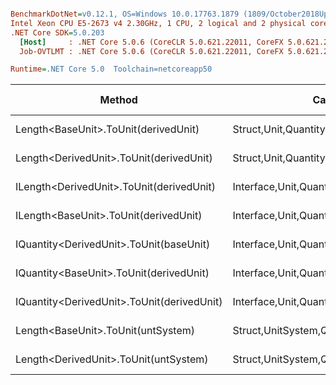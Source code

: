 ``` ini

BenchmarkDotNet=v0.12.1, OS=Windows 10.0.17763.1879 (1809/October2018Update/Redstone5)
Intel Xeon CPU E5-2673 v4 2.30GHz, 1 CPU, 2 logical and 2 physical cores
.NET Core SDK=5.0.203
  [Host]     : .NET Core 5.0.6 (CoreCLR 5.0.621.22011, CoreFX 5.0.621.22011), X64 RyuJIT
  Job-OVTLMT : .NET Core 5.0.6 (CoreCLR 5.0.621.22011, CoreFX 5.0.621.22011), X64 RyuJIT

Runtime=.NET Core 5.0  Toolchain=netcoreapp50  

```
|                                     Method |                                  Categories |      Mean |    Error |    StdDev |   StdErr |       Min |       Max |    Median | Ratio | MannWhitney(5%) | RatioSD |  Gen 0 | Gen 1 | Gen 2 | Allocated |
|------------------------------------------- |-------------------------------------------- |----------:|---------:|----------:|---------:|----------:|----------:|----------:|------:|---------------- |--------:|-------:|------:|------:|----------:|
|       Length&lt;BaseUnit&gt;.ToUnit(derivedUnit) |       Struct,Unit,Quantity,Micro,Conversion |  22.09 ns | 0.435 ns |  0.427 ns | 0.107 ns |  21.27 ns |  22.78 ns |  22.02 ns |  1.00 |            Base |    0.00 |      - |     - |     - |         - |
|    Length&lt;DerivedUnit&gt;.ToUnit(derivedUnit) |       Struct,Unit,Quantity,Micro,Conversion |  22.73 ns | 0.445 ns |  0.494 ns | 0.113 ns |  21.72 ns |  23.43 ns |  22.84 ns |  1.03 |            Same |    0.04 |      - |     - |     - |         - |
|   ILength&lt;DerivedUnit&gt;.ToUnit(derivedUnit) |    Interface,Unit,Quantity,Micro,Conversion |  31.56 ns | 0.629 ns |  1.721 ns | 0.185 ns |  27.94 ns |  34.84 ns |  31.69 ns |  1.43 |          Slower |    0.08 | 0.0012 |     - |     - |      32 B |
|      ILength&lt;BaseUnit&gt;.ToUnit(derivedUnit) |    Interface,Unit,Quantity,Micro,Conversion |  31.99 ns | 0.639 ns |  1.694 ns | 0.187 ns |  28.48 ns |  36.54 ns |  32.23 ns |  1.45 |          Slower |    0.07 | 0.0012 |     - |     - |      32 B |
|    IQuantity&lt;DerivedUnit&gt;.ToUnit(baseUnit) |    Interface,Unit,Quantity,Micro,Conversion | 116.87 ns | 1.646 ns |  1.539 ns | 0.397 ns | 114.65 ns | 119.71 ns | 116.59 ns |  5.29 |          Slower |    0.12 | 0.0012 |     - |     - |      32 B |
|    IQuantity&lt;BaseUnit&gt;.ToUnit(derivedUnit) |    Interface,Unit,Quantity,Micro,Conversion | 120.80 ns | 2.283 ns |  2.443 ns | 0.576 ns | 116.33 ns | 124.88 ns | 121.03 ns |  5.47 |          Slower |    0.19 | 0.0012 |     - |     - |      33 B |
| IQuantity&lt;DerivedUnit&gt;.ToUnit(derivedUnit) |    Interface,Unit,Quantity,Micro,Conversion | 136.18 ns | 2.693 ns |  2.519 ns | 0.650 ns | 132.47 ns | 140.71 ns | 135.92 ns |  6.16 |          Slower |    0.17 | 0.0012 |     - |     - |      32 B |
|         Length&lt;BaseUnit&gt;.ToUnit(untSystem) | Struct,UnitSystem,Quantity,Micro,Conversion | 389.67 ns | 7.772 ns | 20.202 ns | 2.273 ns | 334.34 ns | 431.56 ns | 392.99 ns | 17.29 |          Slower |    1.03 | 0.0068 |     - |     - |     192 B |
|      Length&lt;DerivedUnit&gt;.ToUnit(untSystem) | Struct,UnitSystem,Quantity,Micro,Conversion | 415.80 ns | 8.236 ns | 11.546 ns | 2.222 ns | 391.07 ns | 440.50 ns | 411.81 ns | 19.05 |          Slower |    0.59 | 0.0068 |     - |     - |     192 B |
